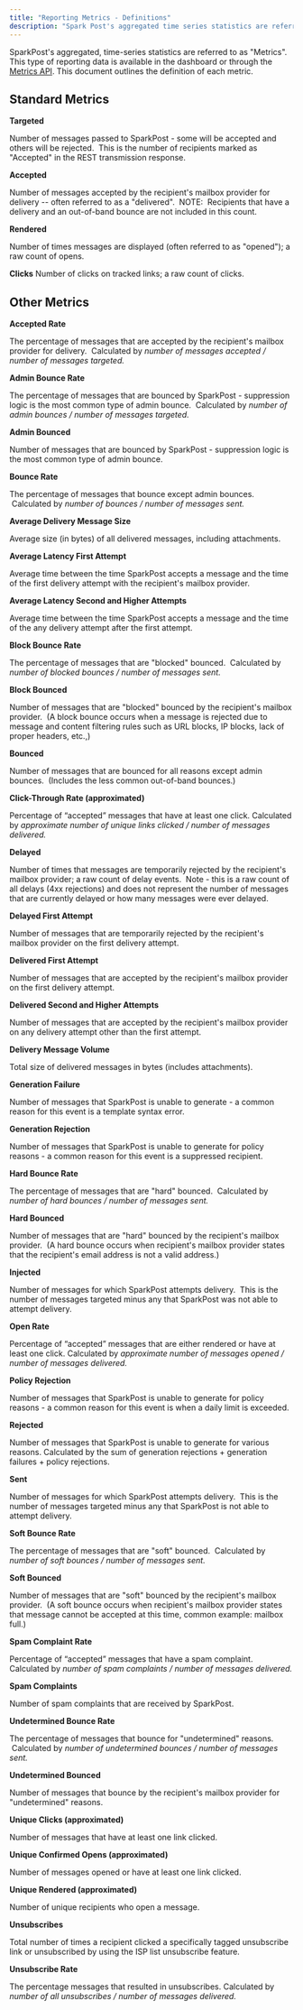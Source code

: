 ```yaml
---
title: "Reporting Metrics - Definitions"
description: "Spark Post's aggregated time series statistics are referred to as Metrics This type of reporting data is available in the dashboard or through the Metrics API This document outlines the definition of each metric Standard Metrics Targeted Number of messages passed to Spark Post some will be accepted and others..."
---
```


SparkPost's aggregated, time-series statistics are referred to as "Metrics". This type of reporting data is available in the dashboard or through the [Metrics API](https://developers.sparkpost.com/api/metrics.html). This document outlines the definition of each metric.

## Standard Metrics

**Targeted**

Number of messages passed to SparkPost - some will be accepted and others will be rejected.  This is the number of recipients marked as "Accepted" in the REST transmission response.

**Accepted**

Number of messages accepted by the recipient's mailbox provider for delivery -- often referred to as a "delivered".  NOTE:  Recipients that have a delivery and an out-of-band bounce are not included in this count.​

​**Rendered**

Number of times messages are displayed (often referred to as "opened"); a raw count of opens.​

**Clicks**
Number of clicks on tracked links; a raw count of clicks.

## Other Metrics

**Accepted Rate**

The percentage of messages that are accepted by the recipient's mailbox provider for delivery.  Calculated by _number of messages accepted / number of messages targeted._

**Admin Bounce Rate**

The percentage of messages that are bounced by SparkPost - suppression logic is the most common type of admin bounce.  Calculated by _number of admin bounces / number of messages targeted._

**Admin Bounced**

Number of messages that are bounced by SparkPost - suppression logic is the most common type of admin bounce.

**Bounce Rate**

The percentage of messages that bounce except admin bounces.  Calculated by _number of bounces / number of messages sent._

**Average Delivery Message Size**

Average size (in bytes) of all delivered messages, including attachments.

**Average Latency First Attempt**

Average time between the time SparkPost accepts a message and the time of the first delivery attempt with the recipient's mailbox provider.

**Average Latency Second and Higher Attempts**

Average time between the time SparkPost accepts a message and the time of the any delivery attempt after the first attempt.

**Block Bounce Rate**

The percentage of messages that are "blocked" bounced.  Calculated by _number of blocked bounces / number of messages sent._

**Block Bounced**

Number of messages that are "blocked" bounced by the recipient's mailbox provider.  (A block bounce occurs when a message is rejected due to message and content filtering rules such as URL blocks, IP blocks, lack of proper headers, etc.,)

**Bounced**

Number of messages that are bounced for all reasons except admin bounces.  (Includes the less common out-of-band bounces.)

**Click-Through Rate (approximated)**

Percentage of “accepted” messages that have at least one click. Calculated by _approximate number of unique links clicked / number of messages delivered._

**Delayed**

Number of times that messages are temporarily rejected by the recipient's mailbox provider; a raw count of delay events.  Note - this is a raw count of all delays (4xx rejections) and does not represent the number of messages that are currently delayed or how many messages were ever delayed.

**Delayed First Attempt**

Number of messages that are temporarily rejected by the recipient's mailbox provider on the first delivery attempt.

**Delivered First Attempt**

Number of messages that are accepted by the recipient's mailbox provider on the first delivery attempt.

**Delivered Second and Higher Attempts**

Number of messages that are accepted by the recipient's mailbox provider on any delivery attempt other than the first attempt.

**Delivery Message Volume**

Total size of delivered messages in bytes (includes attachments).

**Generation Failure**

Number of messages that SparkPost is unable to generate - a common reason for this event is a template syntax error.

**Generation Rejection**

Number of messages that SparkPost is unable to generate for policy reasons - a common reason for this event is a suppressed recipient.

**Hard Bounce Rate**

The percentage of messages that are "hard" bounced.  Calculated by _number of hard bounces / number of messages sent._

**Hard Bounced**

Number of messages that are "hard" bounced by the recipient's mailbox provider.  (A hard bounce occurs when recipient's mailbox provider states that the recipient's email address is not a valid address.)

**Injected**

Number of messages for which SparkPost attempts delivery.  This is the number of messages targeted minus any that SparkPost was not able to attempt delivery.

**Open Rate**

Percentage of “accepted” messages that are either rendered or have at least one click. Calculated by _approximate number of messages opened / number of messages delivered._

**Policy Rejection**

Number of messages that SparkPost is unable to generate for policy reasons - a common reason for this event is when a daily limit is exceeded.

**Rejected**

Number of messages that SparkPost is unable to generate for various reasons. Calculated by the sum of generation rejections + generation failures + policy rejections.

**Sent**

Number of messages for which SparkPost attempts delivery.  This is the number of messages targeted minus any that SparkPost is not able to attempt delivery.

**Soft Bounce Rate**

The percentage of messages that are "soft" bounced.  Calculated by _number of soft bounces / number of messages sent._

**Soft Bounced**

Number of messages that are "soft" bounced by the recipient's mailbox provider.  (A soft bounce occurs when recipient's mailbox provider states that message cannot be accepted at this time, common example: mailbox full.)

**Spam Complaint Rate**

Percentage of “accepted” messages that have a spam complaint. Calculated by _number of spam complaints / number of messages delivered._

**Spam Complaints**

Number of spam complaints that are received by SparkPost.

**Undetermined Bounce Rate**

The percentage of messages that bounce for "undetermined" reasons.  Calculated by _number of undetermined bounces / number of messages sent._

**Undetermined Bounced**

Number of messages that bounce by the recipient's mailbox provider for "undetermined" reasons.

**Unique Clicks (approximated)**

Number of messages that have at least one link clicked.

**Unique Confirmed Opens (approximated)**

Number of messages opened or have at least one link clicked.

**Unique Rendered (approximated)**

Number of unique recipients who open a message.

**Unsubscribes**

Total number of times a recipient clicked a specifically tagged unsubscribe link or unsubscribed by using the ISP list unsubscribe feature.

**Unsubscribe Rate**

The percentage messages that resulted in unsubscribes. Calculated by _number of all unsubscribes / number of messages delivered._
